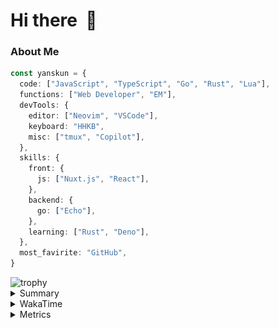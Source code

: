 # Hi there&nbsp; :wave:

### About Me

```ts
const yanskun = {
  code: ["JavaScript", "TypeScript", "Go", "Rust", "Lua"],
  functions: ["Web Developer", "EM"],
  devTools: {
    editor: ["Neovim", "VSCode"],
    keyboard: "HHKB",
    misc: ["tmux", "Copilot"],
  },
  skills: {
    front: {
      js: ["Nuxt.js", "React"],
    },
    backend: {
      go: ["Echo"],
    },
    learning: ["Rust", "Deno"],
  },
  most_favirite: "GitHub",
}
```
<!-- https://github.com/ryo-ma/github-profile-trophy -->
<img src="https://github-profile-trophy.vercel.app/?username=yanskun&theme=onedark&column=3" alt="trophy">


<details>
  <summary>Summary</summary>
  <!-- https://github.com/vn7n24fzkq/github-profile-summary-cards -->
<picture>
  <source media="(prefers-color-scheme: dark)" srcset="https://raw.githubusercontent.com/yanskun/yanskun/master/profile-summary-card-output/nord_dark/0-profile-details.svg">
 <img src="https://raw.githubusercontent.com/yanskun/yanskun/master/profile-summary-card-output/default/0-profile-details.svg">
</picture>
<br>
<picture>
  <source media="(prefers-color-scheme: dark)" srcset="https://raw.githubusercontent.com/yanskun/yanskun/master/profile-summary-card-output/nord_dark/1-repos-per-language.svg">
 <img src="https://raw.githubusercontent.com/yanskun/yanskun/master/profile-summary-card-output/default/1-repos-per-language.svg">
</picture>
<picture>
  <source media="(prefers-color-scheme: dark)" srcset="https://raw.githubusercontent.com/yanskun/yanskun/master/profile-summary-card-output/nord_dark/2-most-commit-language.svg">
 <img src="https://raw.githubusercontent.com/yanskun/yanskun/master/profile-summary-card-output/default/2-most-commit-language.svg">
</picture>
<br>
<picture>
  <source media="(prefers-color-scheme: dark)" srcset="https://raw.githubusercontent.com/yanskun/yanskun/master/profile-summary-card-output/nord_dark/3-stats.svg">
 <img src="https://raw.githubusercontent.com/yanskun/yanskun/master/profile-summary-card-output/default/3-stats.svg">
</picture>
<picture>
  <source media="(prefers-color-scheme: dark)" srcset="https://raw.githubusercontent.com/yanskun/yanskun/master/profile-summary-card-output/nord_dark/4-productive-time.svg">
 <img src="https://raw.githubusercontent.com/yanskun/yanskun/master/profile-summary-card-output/default/4-productive-time.svg">
</picture>

</details>

<details>
  <summary>WakaTime</summary>
<!--START_SECTION:waka-->
![Code Time](http://img.shields.io/badge/Code%20Time-1%2C096%20hrs%2042%20mins-blue)

**🐱 My GitHub Data** 

> 📦 132.7 kB Used in GitHub's Storage 
 > 
> 🏆 1,723 Contributions in the Year 2024
 > 
> 💼 Opted to Hire
 > 
> 📜 111 Public Repositories 
 > 
> 🔑 3 Private Repositories 
 > 
**I'm an Early 🐤** 

```text
🌞 Morning                2535 commits        ███░░░░░░░░░░░░░░░░░░░░░░   13.42 % 
🌆 Daytime                9051 commits        ████████████░░░░░░░░░░░░░   47.92 % 
🌃 Evening                4718 commits        ██████░░░░░░░░░░░░░░░░░░░   24.98 % 
🌙 Night                  2585 commits        ███░░░░░░░░░░░░░░░░░░░░░░   13.69 % 
```
📅 **I'm Most Productive on Tuesday** 

```text
Monday                   2362 commits        ███░░░░░░░░░░░░░░░░░░░░░░   12.50 % 
Tuesday                  4285 commits        ██████░░░░░░░░░░░░░░░░░░░   22.69 % 
Wednesday                3299 commits        ████░░░░░░░░░░░░░░░░░░░░░   17.47 % 
Thursday                 3205 commits        ████░░░░░░░░░░░░░░░░░░░░░   16.97 % 
Friday                   2232 commits        ███░░░░░░░░░░░░░░░░░░░░░░   11.82 % 
Saturday                 1576 commits        ██░░░░░░░░░░░░░░░░░░░░░░░   08.34 % 
Sunday                   1930 commits        ███░░░░░░░░░░░░░░░░░░░░░░   10.22 % 
```


📊 **This Week I Spent My Time On** 

```text
🕑︎ Time Zone: Asia/Tokyo

💬 Programming Languages: 
TypeScript               29 hrs 23 mins      █████████████████████░░░░   85.48 % 
JSON                     1 hr 14 mins        █░░░░░░░░░░░░░░░░░░░░░░░░   03.62 % 
Lua                      1 hr 1 min          █░░░░░░░░░░░░░░░░░░░░░░░░   02.98 % 
Rust                     51 mins             █░░░░░░░░░░░░░░░░░░░░░░░░   02.49 % 
Protocol Buffer          38 mins             ░░░░░░░░░░░░░░░░░░░░░░░░░   01.84 % 

🔥 Editors: 
VS Code                  31 hrs 15 mins      ███████████████████████░░   90.90 % 
Neovim                   3 hrs 7 mins        ██░░░░░░░░░░░░░░░░░░░░░░░   09.10 % 

💻 Operating System: 
Mac                      34 hrs 23 mins      █████████████████████████   100.00 % 
```


 Last Updated on 11/08/2024 06:09:42 UTC
<!--END_SECTION:waka-->
</details>

<details>
  <summary>Metrics</summary>
  <img src="https://github.com/yanskun/yanskun/blob/main/github-metrics.svg" alt="Metrics">
</details>
